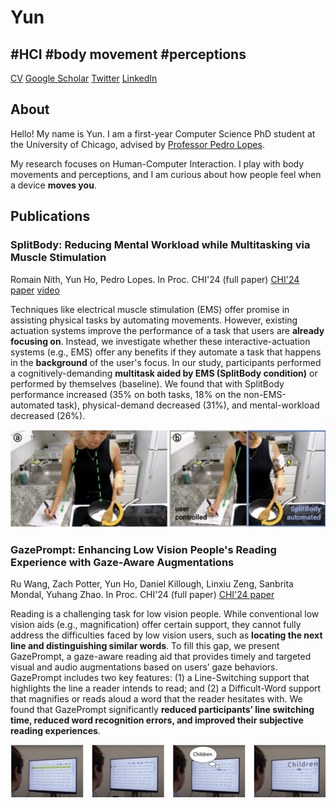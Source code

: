 # Yun
## #HCI #body movement #perceptions

[CV](https://drive.google.com/file/d/1seiBc8jvrxh-K9OGOiQ46J4EmxEAjkUj/view?usp=sharing)      [Google Scholar](https://scholar.google.com/citations?user=Rv2Z0EoAAAAJ&hl=en)      [Twitter](https://twitter.com/yun_yh_?s=21)      [LinkedIn](https://www.linkedin.com/in/yun-ho-78055b257?utm_source=share&utm_campaign=share_via&utm_content=profile&utm_medium=ios_app)

## About
Hello! My name is Yun. I am a first-year Computer Science PhD student at the University of Chicago, advised by [Professor Pedro Lopes](http://lab.plopes.org).

My research focuses on Human-Computer Interaction. I play with body movements and perceptions, and I am curious about how people feel when a device **moves you**.


## Publications
### SplitBody: Reducing Mental Workload while Multitasking via Muscle Stimulation
Romain Nith, Yun Ho, Pedro Lopes. In Proc. CHI'24 (full paper)
[CHI'24 paper](https://dl.acm.org/doi/full/10.1145/3613904.3642629)  [video](https://www.youtube.com/watch?v=J4tJ1FZ-QoA)

Techniques like electrical muscle stimulation (EMS) offer promise in assisting physical tasks by automating movements. However, existing actuation systems improve the performance of a task that users are **already focusing on**. Instead, we investigate whether these interactive-actuation systems (e.g., EMS) offer any benefits if they automate a task that happens in the **background** of the user's focus. In our study, participants performed a cognitively-demanding **multitask aided by EMS (SplitBody condition)** or performed by themselves (baseline). We found that with SplitBody performance increased (35% on both tasks, 18% on the non-EMS-automated task), physical-demand decreased (31%), and mental-workload decreased (26%).

![split-body](assets/img/split-body.png)


### GazePrompt: Enhancing Low Vision People's Reading Experience with Gaze-Aware Augmentations
Ru Wang, Zach Potter, Yun Ho, Daniel Killough, Linxiu Zeng, Sanbrita Mondal, Yuhang Zhao. In Proc. CHI'24 (full paper)
[CHI'24 paper](https://dl.acm.org/doi/pdf/10.1145/3613904.3642878)

Reading is a challenging task for low vision people. While conventional low vision aids (e.g., magnification) offer certain support, they cannot fully address the difficulties faced by low vision users, such as **locating the next line and distinguishing similar words**. To fill this gap, we present GazePrompt, a gaze-aware reading aid that provides timely and targeted visual and audio augmentations based on users’ gaze behaviors. GazePrompt includes two key features: (1) a Line-Switching support that highlights the line a reader intends to read; and (2) a Difficult-Word support that magnifies or reads aloud a word that the reader hesitates with. We found that GazePrompt significantly **reduced participants’ line switching time, reduced word recognition errors, and improved their subjective reading experiences**.

![gaze-prompt](assets/img/gaze-prompt.png)